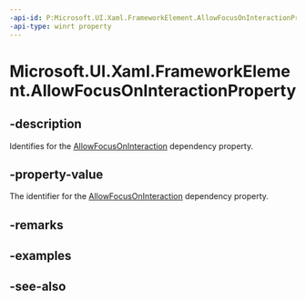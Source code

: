 ```yaml
---
-api-id: P:Microsoft.UI.Xaml.FrameworkElement.AllowFocusOnInteractionProperty
-api-type: winrt property
---
```


<!-- Property syntax
public Windows.UI.Xaml.DependencyProperty AllowFocusOnInteractionProperty { get; }
-->

# Microsoft.UI.Xaml.FrameworkElement.AllowFocusOnInteractionProperty

## -description
Identifies for the [AllowFocusOnInteraction](frameworkelement_allowfocusoninteraction.md) dependency property.

## -property-value
The identifier for the [AllowFocusOnInteraction](frameworkelement_allowfocusoninteraction.md) dependency property.

## -remarks

## -examples

## -see-also

